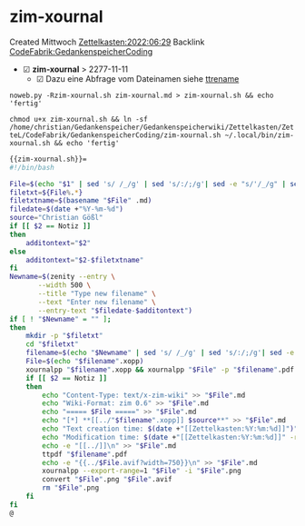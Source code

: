 # zim-xournal
Created Mittwoch [Zettelkasten:2022:06:29]()
Backlink [CodeFabrik:GedankenspeicherCoding](../GedankenspeicherCoding.md)

* ☑ **zim-xournal**  >  2277-11-11
	* ☑ Dazu eine Abfrage vom Dateinamen siehe [ttrename](./ttrename.md)



``noweb.py -Rzim-xournal.sh zim-xournal.md > zim-xournal.sh && echo 'fertig'``

``chmod u+x zim-xournal.sh && ln -sf /home/christian/Gedankenspeicher/Gedankenspeicherwiki/Zettelkasten/ZetteL/CodeFabrik/GedankenspeicherCoding/zim-xournal.sh ~/.local/bin/zim-xournal.sh && echo 'fertig'``

```bash
{{zim-xournal.sh}}=
#!/bin/bash

File=$(echo "$1" | sed 's/ /_/g' | sed 's/:/;/g'| sed -e "s/'/_/g" | sed 's/\"//g')
filetxt=${File%.*}
filetxtname=$(basename "$File" .md)
filedate=$(date +"%Y-%m-%d")
source="Christian Gößl"
if [[ $2 == Notiz ]]
then
	additontext="$2"
else
	additontext="$2-$filetxtname"
fi
Newname=$(zenity --entry \
       --width 500 \
       --title "Type new filename" \
       --text "Enter new filename" \
       --entry-text "$filedate-$additontext")
if [ ! "$Newname" = "" ]; 
then
	mkdir -p "$filetxt"
	cd "$filetxt"
	filename=$(echo "$Newname" | sed 's/ /_/g' | sed 's/:/;/g'| sed -e "s/'/_/g" | sed 's/\"//g')
	File=$(echo "$filename".xopp)
	xournalpp "$filename".xopp && xournalpp "$File" -p "$filename".pdf
	if [[ $2 == Notiz ]]
	then
		echo "Content-Type: text/x-zim-wiki" >> "$File".md
		echo "Wiki-Format: zim 0.6" >> "$File".md
		echo "===== $File =====" >> "$File".md
		echo "[*] **[[../"$filename".xopp]] $source**" >> "$File".md
		echo "Text creation time: $(date +"[[Zettelkasten:%Y:%m:%d]]")" >> "$File".md
		echo "Modification time: $(date +"[[Zettelkasten:%Y:%m:%d]]" -r "$File")" >> "$File".md
		echo -e "[[../]]\n" >> "$File".md
		ttpdf "$filename".pdf
		echo -e "{{../$File.avif?width=750}}\n" >> "$File".md
		xournalpp --export-range=1 "$File" -i "$File".png
		convert "$File".png "$File".avif
		rm "$File".png
	fi
fi
@
```

